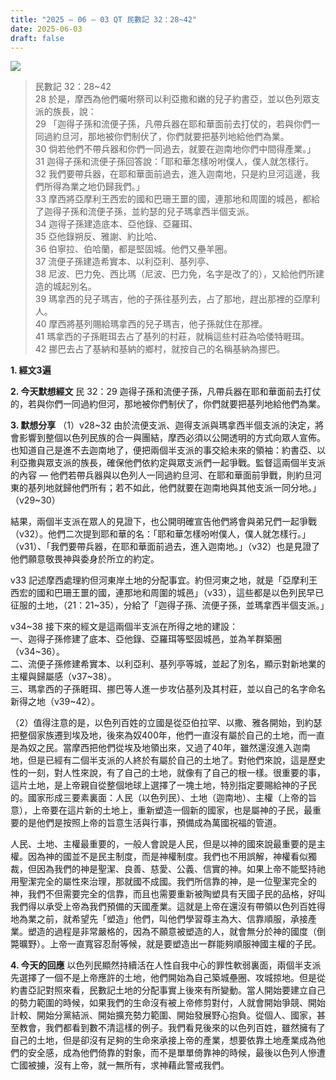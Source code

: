 ```yaml
---
title: "2025 – 06 – 03 QT 民數記 32：28~42"
date: 2025-06-03
draft: false
---
```


![](/images/民數記32.jpg)
> 民數記 32：28\~42  
> 28 於是，摩西為他們囑咐祭司以利亞撒和嫩的兒子約書亞，並以色列眾支派的族長，說：  
> 29 「迦得子孫和流便子孫，凡帶兵器在耶和華面前去打仗的，若與你們一同過約旦河，那地被你們制伏了，你們就要把基列地給他們為業。  
> 30 倘若他們不帶兵器和你們一同過去，就要在迦南地你們中間得產業。」  
> 31 迦得子孫和流便子孫回答說：「耶和華怎樣吩咐僕人，僕人就怎樣行。  
> 32 我們要帶兵器，在耶和華面前過去，進入迦南地，只是約旦河這邊，我們所得為業之地仍歸我們。」  
> 33 摩西將亞摩利王西宏的國和巴珊王噩的國，連那地和周圍的城邑，都給了迦得子孫和流便子孫，並約瑟的兒子瑪拿西半個支派。  
> 34 迦得子孫建造底本、亞他錄、亞羅珥、  
> 35 亞他錄朔反、雅謝、約比哈、  
> 36 伯寧拉、伯哈蘭，都是堅固城。他們又壘羊圈。  
> 37 流便子孫建造希實本、以利亞利、基列亭、  
> 38 尼波、巴力免、西比瑪（尼波、巴力免，名字是改了的），又給他們所建造的城起別名。  
> 39 瑪拿西的兒子瑪吉，他的子孫往基列去，占了那地，趕出那裡的亞摩利人。  
> 40 摩西將基列賜給瑪拿西的兒子瑪吉，他子孫就住在那裡。  
> 41 瑪拿西的子孫睚珥去占了基列的村莊，就稱這些村莊為哈倭特睚珥。  
> 42 挪巴去占了基納和基納的鄉村，就按自己的名稱基納為挪巴。  



**1.  經文3遍**

**2. 今天默想經文**
民 32：29 迦得子孫和流便子孫，凡帶兵器在耶和華面前去打仗的，若與你們一同過約但河，那地被你們制伏了，你們就要把基列地給他們為業。

**3. 默想分享**
（1）v28\~32 由於流便支派、迦得支派與瑪拿西半個支派的決定，將會影響到整個以色列民族的合一與團結，摩西必須以公開透明的方式向眾人宣佈。也知道自己是進不去迦南地了，便把兩個半支派的事交給未來的領袖：約書亞、以利亞撒與眾支派的族長，確保他們依約定與眾支派們一起爭戰。監督這兩個半支派的內容 — 他們若帶兵器與以色列人一同過約旦河、在耶和華面前爭戰，則約旦河東的基列地就歸他們所有；若不如此，他們就要在迦南地與其他支派一同分地。」（v29\~30）

結果，兩個半支派在眾人的見證下，也公開明確宣告他們將會與弟兄們一起爭戰（v32）。他們二次提到耶和華的名：「耶和華怎樣吩咐僕人，僕人就怎樣行。」（v31）、「我們要帶兵器，在耶和華面前過去，進入迦南地。」（v32）也是見證了他們願意敬畏神與委身於所立的約定。

v33 記述摩西處理約但河東岸土地的分配事宜。約但河東之地，就是「亞摩利王西宏的國和巴珊王噩的國，連那地和周圍的城邑」（v33），這些都是以色列民早已征服的土地，（21：21\~35），分給了「迦得子孫、流便子孫，並瑪拿西半個支派。」

v34\~38 接下來的經文是這兩個半支派在所得之地的建設：  
一、迦得子孫修建了底本、亞他錄、亞羅珥等堅固城邑，並為羊群築圈（v34\~36）。  
二、流便子孫修建希實本、以利亞利、基列亭等城，並起了別名，顯示對新地業的主權與歸屬感（v37\~38）。  
三、瑪拿西的子孫睚珥、挪巴等人進一步攻佔基列及其村莊，並以自己的名字命名新得之地（v39\~42）。  

（2）值得注意的是，以色列百姓的立國是從亞伯拉罕、以撒、雅各開始，到約瑟把整個家族遷到埃及地，後來為奴400年，他們一直沒有屬於自己的土地，而一直是為奴之民。當摩西把他們從埃及地領出來，又過了40年，雖然還沒進入迦南地，但是已經有二個半支派的人終於有屬於自己的土地了。對他們來說，這是歷史性的一刻，對人性來說，有了自己的土地，就像有了自己的根一樣。很重要的事，這片土地，是上帝親自從整個地球上選擇了一塊土地，特別指定要賜給神的子民的。國家形成三要素裏面：人民（以色列民）、土地（迦南地）、主權（上帝的旨意），上帝要在這片新的土地上，重新塑造一個新的國家，也是屬神的子民，最重要的是他們是按照上帝的旨意生活與行事，預備成為萬國祝福的管道。

人民、土地、主權最重要的，一般人會說是人民，但是以神的國來說最重要的是主權。因為神的國並不是民主制度，而是神權制度。我們也不用誤解，神權看似獨裁，但因為我們的神是聖潔、良善、慈愛、公義、信實的神。如果上帝不能堅持祂用聖潔完全的屬性來治理，那就國不成國。我們所信靠的神，是一位聖潔完全的神，我們不但需要完全的信靠，而且也需要重新被陶塑具有天國子民的品格，好叫我們得以承受上帝為我們預備的天國產業。這就是上帝在還沒有帶領以色列百姓得地為業之前，就希望先「塑造」他們，叫他們學習尊主為大、信靠順服，承接產業。塑造的過程是非常嚴格的，因為不願意被塑造的人，就會無分於神的國度（倒斃曠野）。上帝一直寬容忍耐等候，就是要塑造出一群能夠順服神國主權的子民。

**4. 今天的回應**
以色列民顯然持續活在人性自我中心的罪性軟弱裏面，兩個半支派先選擇了一個不是上帝應許的土地，他們開始為自己築城壘圈、攻城掠地。但是從約書亞記對照來看，民數記土地的分配事實上後來有所變動。當人開始要建立自己的勢力範圍的時候，如果我們的生命沒有被上帝修剪對付，人就會開始爭競、開始計較、開始分黨結派、開始擴充勢力範圍、開始發展野心抱負。從個人、國家，甚至教會，我們都看到數不清這樣的例子。我們看見後來的以色列百姓，雖然擁有了自己的土地，但是卻沒有足夠的生命來承接上帝的產業，想要依靠土地產業成為他們的安全感，成為他們倚靠的對象，而不是單單倚靠神的時候，最後以色列人慘遭亡國被擄，沒有上帝，就一無所有，求神藉此警戒我們。

